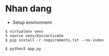 # Nhan dang
- Setup environment
```shell
$ virtualenv venv
% source venv/bin/activate
$ pip install -r requirements.txt --no-index
```

```shell
$ python3 app.py
```